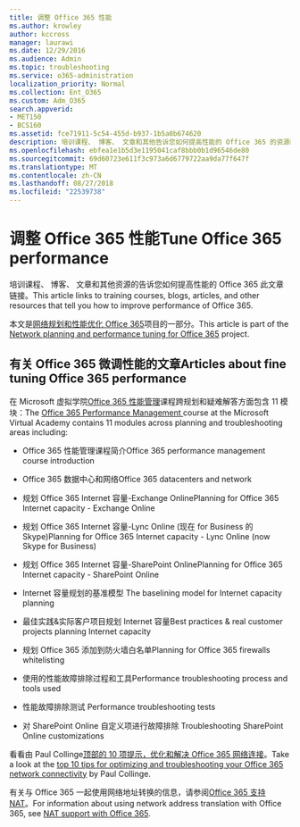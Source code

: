 ```yaml
---
title: 调整 Office 365 性能
ms.author: krowley
author: kccross
manager: laurawi
ms.date: 12/29/2016
ms.audience: Admin
ms.topic: troubleshooting
ms.service: o365-administration
localization_priority: Normal
ms.collection: Ent_O365
ms.custom: Adm_O365
search.appverid:
- MET150
- BCS160
ms.assetid: fce71911-5c54-455d-b937-1b5a0b674620
description: 培训课程、 博客、 文章和其他告诉您如何提高性能的 Office 365 的资源的链接。
ms.openlocfilehash: ebfea1e1b5d3e1195041caf8bbb0b1d96546de80
ms.sourcegitcommit: 69d60723e611f3c973a6d6779722aa9da77f647f
ms.translationtype: MT
ms.contentlocale: zh-CN
ms.lasthandoff: 08/27/2018
ms.locfileid: "22539738"
---
```

# <a name="tune-office-365-performance"></a><span data-ttu-id="82adf-103">调整 Office 365 性能</span><span class="sxs-lookup"><span data-stu-id="82adf-103">Tune Office 365 performance</span></span>

<span data-ttu-id="82adf-104">培训课程、 博客、 文章和其他资源的告诉您如何提高性能的 Office 365 此文章链接。</span><span class="sxs-lookup"><span data-stu-id="82adf-104">This article links to training courses, blogs, articles, and other resources that tell you how to improve performance of Office 365.</span></span>
  
<span data-ttu-id="82adf-105">本文是[网络规划和性能优化 Office 365](https://aka.ms/tune)项目的一部分。</span><span class="sxs-lookup"><span data-stu-id="82adf-105">This article is part of the [Network planning and performance tuning for Office 365](https://aka.ms/tune) project.</span></span>
   
## <a name="articles-about-fine-tuning-office-365-performance"></a><span data-ttu-id="82adf-106">有关 Office 365 微调性能的文章</span><span class="sxs-lookup"><span data-stu-id="82adf-106">Articles about fine tuning Office 365 performance</span></span>

<span data-ttu-id="82adf-107">在 Microsoft 虚拟学院[Office 365 性能管理](https://aka.ms/tunemva)课程跨规划和疑难解答方面包含 11 模块：</span><span class="sxs-lookup"><span data-stu-id="82adf-107">The [Office 365 Performance Management ](https://aka.ms/tunemva) course at the Microsoft Virtual Academy contains 11 modules across planning and troubleshooting areas including:</span></span> 
  
- <span data-ttu-id="82adf-108">Office 365 性能管理课程简介</span><span class="sxs-lookup"><span data-stu-id="82adf-108">Office 365 performance management course introduction</span></span>
    
- <span data-ttu-id="82adf-109">Office 365 数据中心和网络</span><span class="sxs-lookup"><span data-stu-id="82adf-109">Office 365 datacenters and network</span></span>
    
- <span data-ttu-id="82adf-110">规划 Office 365 Internet 容量-Exchange Online</span><span class="sxs-lookup"><span data-stu-id="82adf-110">Planning for Office 365 Internet capacity - Exchange Online</span></span>
    
- <span data-ttu-id="82adf-111">规划 Office 365 Internet 容量-Lync Online (现在 for Business 的 Skype)</span><span class="sxs-lookup"><span data-stu-id="82adf-111">Planning for Office 365 Internet capacity - Lync Online (now Skype for Business)</span></span>
    
- <span data-ttu-id="82adf-112">规划 Office 365 Internet 容量-SharePoint Online</span><span class="sxs-lookup"><span data-stu-id="82adf-112">Planning for Office 365 Internet capacity - SharePoint Online</span></span>
    
- <span data-ttu-id="82adf-113">Internet 容量规划的基准模型
</span><span class="sxs-lookup"><span data-stu-id="82adf-113">The baselining model for Internet capacity planning</span></span>
    
- <span data-ttu-id="82adf-114">最佳实践&amp;实际客户项目规划 Internet 容量</span><span class="sxs-lookup"><span data-stu-id="82adf-114">Best practices &amp; real customer projects planning Internet capacity</span></span>
    
- <span data-ttu-id="82adf-115">规划 Office 365 添加到防火墙白名单</span><span class="sxs-lookup"><span data-stu-id="82adf-115">Planning for Office 365 firewalls whitelisting</span></span>
    
- <span data-ttu-id="82adf-116">使用的性能故障排除过程和工具</span><span class="sxs-lookup"><span data-stu-id="82adf-116">Performance troubleshooting process and tools used</span></span>
    
- <span data-ttu-id="82adf-117">性能故障排除测试
</span><span class="sxs-lookup"><span data-stu-id="82adf-117">Performance troubleshooting tests</span></span>
    
- <span data-ttu-id="82adf-118">对 SharePoint Online 自定义项进行故障排除
</span><span class="sxs-lookup"><span data-stu-id="82adf-118">Troubleshooting SharePoint Online customizations</span></span>
    
<span data-ttu-id="82adf-119">看看由 Paul Collinge[顶部的 10 项提示，优化和解决 Office 365 网络连接](https://blogs.technet.com/b/onthewire/archive/2014/06/18/top-10-tips-for-optimising-amp-troubleshooting-your-office-365-network-connectivity.aspx)。</span><span class="sxs-lookup"><span data-stu-id="82adf-119">Take a look at the [top 10 tips for optimizing and troubleshooting your Office 365 network connectivity](https://blogs.technet.com/b/onthewire/archive/2014/06/18/top-10-tips-for-optimising-amp-troubleshooting-your-office-365-network-connectivity.aspx) by Paul Collinge.</span></span> 
  
<span data-ttu-id="82adf-120">有关与 Office 365 一起使用网络地址转换的信息，请参阅[Office 365 支持 NAT](nat-support-with-office-365.md)。</span><span class="sxs-lookup"><span data-stu-id="82adf-120">For information about using network address translation with Office 365, see [NAT support with Office 365](nat-support-with-office-365.md).</span></span>
  

